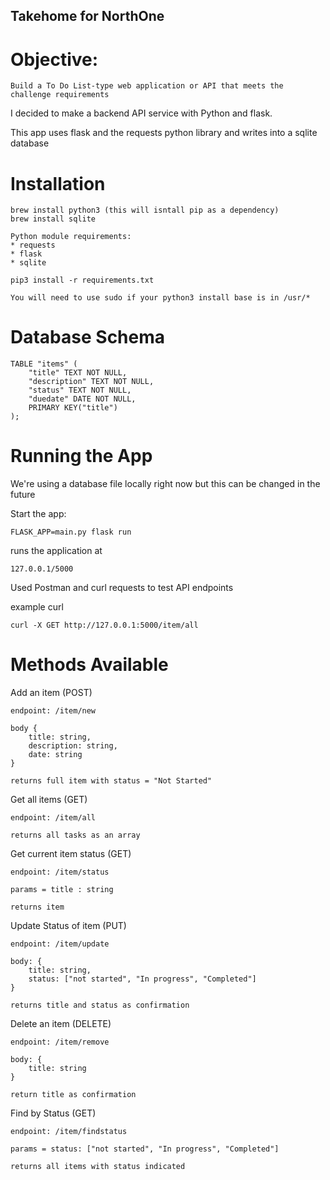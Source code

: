 ## Takehome for NorthOne

# Objective:
```
Build a To Do List-type web application or API that meets the challenge requirements
```
I decided to make a backend API service with Python and flask.

This app uses flask and the requests python library and writes into a sqlite database

# Installation


```
brew install python3 (this will isntall pip as a dependency)
brew install sqlite

Python module requirements:
* requests
* flask
* sqlite

pip3 install -r requirements.txt

You will need to use sudo if your python3 install base is in /usr/*
```

# Database Schema
```
TABLE "items" (
    "title" TEXT NOT NULL,
    "description" TEXT NOT NULL,
    "status" TEXT NOT NULL,
    "duedate" DATE NOT NULL,
    PRIMARY KEY("title")
);
```

# Running the App

We're using a database file locally right now but this can be changed in the future

Start the app:
```
FLASK_APP=main.py flask run
```
runs the application at 
```
127.0.0.1/5000
```

Used Postman and curl requests to test API endpoints

example curl
```
curl -X GET http://127.0.0.1:5000/item/all
```

# Methods Available

Add an item (POST)

```
endpoint: /item/new

body {
    title: string,
    description: string,
    date: string
}

returns full item with status = "Not Started"
```

Get all items (GET)

```
endpoint: /item/all

returns all tasks as an array
```

Get current item status (GET)

```
endpoint: /item/status

params = title : string

returns item
```

Update Status of item (PUT)

```
endpoint: /item/update

body: {
    title: string,
    status: ["not started", "In progress", "Completed"]
}

returns title and status as confirmation
```

Delete an item (DELETE)

```
endpoint: /item/remove

body: {
    title: string
}

return title as confirmation
```

Find by Status (GET)

```
endpoint: /item/findstatus

params = status: ["not started", "In progress", "Completed"]

returns all items with status indicated
```